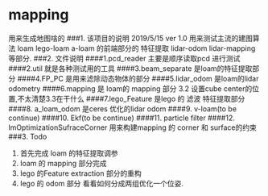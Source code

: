 # mapping
用来生成地图啥的
###1. 该项目的说明
2019/5/15 ver 1.0
用来测试主流的建图算法 loam lego-loam a-loam 的前端部分的 特征提取 lidar-odom lidar-mapping等部分.
###2. 文件说明
####1.pcd_reader 主要是顺序读取pcd 进行测试
####2.util 就是各种测试用的工具
####3.beam_separate 是loam的特征提取部分
####4.FP_PC 是用来滤除动态物体的部分
####5.lidar_odom 是loam的lidar odometry
####6.mapping 是 loam的 mapping 部分
3.2 设置cube center的位置,不太清楚3.3在干什么
####7.lego_Feature 是lego 的 滤波 特征提取部分
####8. a_loam_odom 是ceres 优化的lidar odom
####9. v-loam(to be continue)
####10. Ekf(to be continue)
####11. particle filter
####12. lmOptimizationSufraceCorner
用来构建mapping 的 corner 和 surface的约束
###3. Todo
1. 首先完成 loam 的特征提取调参
2. loam 的 mapping 部分完成
3. lego 的Feature extraction 部分的重构
4. lego 的 odom 部分 看看如何分成两组优化一个位姿.
